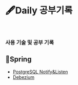 # 🖋Daily 공부기록
<br>

### 사용 기술 및 공부 기록

## 📒Spring
- [PostgreSQL Notify&Listen](https://github.com/DuHyeon2/DailyStudy/blob/main/Spring/PostgreSQLListenNotify/PostgreSQLNotifyListen.md) <br>
- [Debezium](https://github.com/DuHyeon2/DailyStudy/blob/main/Spring/Debezium/Debezium.md) <br>
